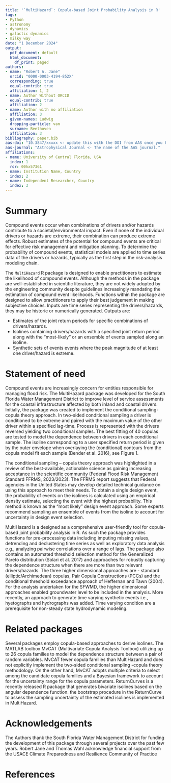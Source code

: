 ```yaml
---
title: '`MultiHazard`: Copula-based Joint Probability Analysis in R'
tags:
- Python
- astronomy
- dynamics
- galactic dynamics
- milky way
date: "1 December 2024"
output:
  pdf_document: default
  html_document:
    df_print: paged
authors:
- name: "Robert A. Jane"
  orcid: "0000-0003-4194-852X"
  corresponding: true
  equal-contrib: true
  affiliation: 1, 2
- name: Author Without ORCID
  equal-contrib: true
  affiliation: 2
- name: Author with no affiliation
  affiliation: 3
- given-names: Ludwig
  dropping-particle: van
  surname: Beethoven
  affiliation: 3
bibliography: paper.bib
aas-doi: "10.3847/xxxxx <- update this with the DOI from AAS once you know it."
aas-journal: "Astrophysical Journal <- The name of the AAS journal."
affiliations:
- name: University of Central Florida, USA
  index: 1
  ror: 00hx57361
- name: Institution Name, Country
  index: 2
- name: Independent Researcher, Country
  index: 3
---
```


# Summary

Compound events occur when combinations of drivers and/or hazards contribute to a societal/environmental impact. Even if none of the individual drivers or hazards are extreme, their combination can produce extreme effects. Robust estimates of the potential for compound events are critical for effective risk management and mitigation planning. To determine the probability of compound events, statistical models are applied to time series data of the drivers or hazards, typically as the first step in the risk-analysis modeling chain. 

The `MultiHazard` R package is designed to enable practitioners to estimate the likelihood of compound events. Although the methods in the package are well-established in scientific literature, they are not widely adopted by the engineering community despite guidelines increasingly mandating the estimation of compound event likelihoods. Functions within the package are designed to allow practitioners to apply their best judgement in making subjective choices. Inputs are time series representing the drivers/hazards, they may be historic or numerically generated. Outputs are: 

-	Estimates of the joint return periods for specific combinations of drivers/hazards.
-	Isolines containing drivers/hazards with a specified joint return period along with the “most-likely” or an ensemble of events sampled along an isoline.
-	Synthetic sets of events events where the peak magnitude of at least one driver/hazard is extreme.


# Statement of need

Compound events are increasingly concern for entities responsible for managing flood risk. The MultiHazard package was developed for the South Florida Water Management District to improve level of service assessments for the coastal infrastructure affected by both inland and coastal drivers. Initially, the package was created to implement the conditional sampling-copula theory approach. In two-sided conditional sampling a driver is conditioned to be extreme and paired with the maximum value of the other driver within a specified lag-time. Process is represented with the drivers reversed yielding two conditional samples. The best fitting of 40 copulas are tested to model the dependence between drivers in each conditional sample. The isoline corresponding to a user specified return period is given by the outer envelope when overlaying the (conditional) contours from the copula model fit each sample (Bender et al. 2016), see Figure 1. 

The conditional sampling – copula theory approach was highlighted in a review of the best-available, actionable science as gaining increasing acceptance in the scientific community (Federal Flood Risk Management Standard FFRMS, 2023/2023). The FFRMS report suggests that Federal agencies in the United States may develop detailed technical guidance on using this approach to meet their needs. To obtain a single design event, the probability of events on the isolines is calculated using an empirical density estimate, selecting the event with the highest probability. This method is known as the “most likely” design event approach. Some experts recommend sampling an ensemble of events from the isoline to account for uncertainty in design event selection.

MultiHazard is a designed as a comprehensive user-friendly tool for copula-based joint probability analysis in R. As such the package provides functions for pre-processing data including imputing missing values, detrending and declustering time series as well as exploratory data analysis e.g., analyzing pairwise correlations over a range of lags. The package also contains an automated threshold selection method for the Generalized Pareto distribution (Solari et al. 2017) and approaches for robustly capturing the dependence structure when there are more than two relevant drivers/hazards. The three higher dimensional approaches are  - standard (elliptic/Archimedean) copulas, Pair Copula Constructions (PCCs) and the conditional threshold exceedance approach of Heffernan and Tawn (2004). For the analysis undertaken for the SFWMD, the higher dimensional approaches enabled groundwater level to be included in the analysis.  More recently, an approach to generate time varying synthetic events i.e., hyetographs and hydrographs was added. Time varying condition are a prerequisite for non-steady state hydrodynamic modeling. 

# Related packages

Several packages employ copula-based approaches to derive isolines. The MATLAB toolbox MvCAT (Multivariate Copula Analysis Toolbox) utilizing up to 26 copula families to model the dependence structure between a pair of random variables. MvCAT fewer copula families than MultiHazard and does not explicitly implement the two-sided conditional sampling -copula theory methodology. On the other hand, MvCAT adopts multiple criteria to select among the candidate copula families and a Bayesian framework to account for the uncertainty range for the copula parameters. ReturnCurves is a recently released R package that generates bivariate isolines based on the angular dependence function. the bootstrap procedure in the ReturnCurve to assess the sampling uncertainty of the estimated isolines is implemented in MultiHazard. 

# Acknowledgements

The Authors thank the South Florida Water Management District for funding the development of this package through several projects over the past few years. Robert Jane and Thomas Wahl acknowledge financial support from the USACE Climate Preparedness and Resilience Community of Practice

# References

